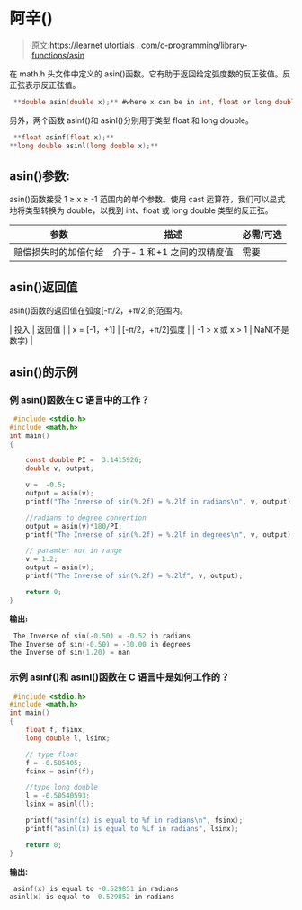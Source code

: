 # 阿辛()

> 原文:[https://learnet utortials . com/c-programming/library-functions/asin](https://learnetutorials.com/c-programming/library-functions/asin)

在 math.h 头文件中定义的 asin()函数。它有助于返回给定弧度数的反正弦值。反正弦表示反正弦值。

```c
 **double asin(double x);** #where x can be in int, float or long double 

```

另外，两个函数 asinf()和 asinl()分别用于类型 float 和 long double。

```c
 **float asinf(float x);** 
**long double asinl(long double x);** 

```

## asin()参数:

asin()函数接受 1 ≥ x ≥ -1 范围内的单个参数。使用 cast 运算符，我们可以显式地将类型转换为 double，以找到 int、float 或 long double 类型的反正弦。

| 参数 | 描述 | 必需/可选 |
| --- | --- | --- |
| 赔偿损失时的加倍付给 | 介于- 1 和+1 之间的双精度值 | 需要 |

## asin()返回值

asin()函数的返回值在弧度[-π/2，+π/2]的范围内。

| 投入 | 返回值 |
| x = [-1，+1] | [-π/2，+π/2]弧度 |
| -1 > x 或 x > 1 | NaN(不是数字) |

## asin()的示例

### 例 asin()函数在 C 语言中的工作？

```c
 #include <stdio.h>
#include <math.h>
int main()
{

    const double PI =  3.1415926;
    double v, output;

    v =  -0.5;
    output = asin(v);
    printf("The Inverse of sin(%.2f) = %.2lf in radians\n", v, output);

    //radians to degree convertion
    output = asin(v)*180/PI;
    printf("The Inverse of sin(%.2f) = %.2lf in degrees\n", v, output);

    // paramter not in range
    v = 1.2;
    output = asin(v);
    printf("The Inverse of sin(%.2f) = %.2lf", v, output);

    return 0;
} 

```

**输出:**

```c
 The Inverse of sin(-0.50) = -0.52 in radians
The Inverse of sin(-0.50) = -30.00 in degrees
the Inverse of sin(1.20) = nan 
```

### 示例 asinf()和 asinl()函数在 C 语言中是如何工作的？

```c
 #include <stdio.h>
#include <math.h>
int main()
{
    float f, fsinx;
    long double l, lsinx;

    // type float
    f = -0.505405;
    fsinx = asinf(f);

    //type long double
    l = -0.50540593;
    lsinx = asinl(l);

    printf("asinf(x) is equal to %f in radians\n", fsinx);
    printf("asinl(x) is equal to %Lf in radians", lsinx);

    return 0;
} 

```

**输出:**

```c
 asinf(x) is equal to -0.529851 in radians
asinl(x) is equal to -0.529852 in radians 
```
